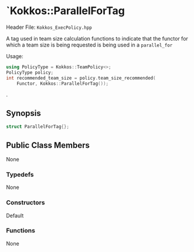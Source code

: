 # `Kokkos::ParallelForTag

Header File: `Kokkos_ExecPolicy.hpp`

A tag used in team size calculation functions to indicate that the functor for which a team size is being requested is being used in a `parallel_for`

Usage: 
  ```c++
  using PolicyType = Kokkos::TeamPolicy<>; 
  PolicyType policy;
  int recommended_team_size = policy.team_size_recommended(
      Functor, Kokkos::ParallelForTag());
  ```

. 

## Synopsis 
  ```c++
  struct ParallelForTag{};
  ```

## Public Class Members

  None

### Typedefs
   
 None

### Constructors
 
 Default

### Functions

 None
